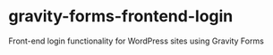 # gravity-forms-frontend-login
Front-end login functionality for WordPress sites using Gravity Forms
